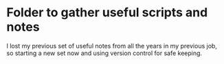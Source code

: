 # Folder to gather useful scripts and notes

I lost my previous set of useful notes from all the years in my previous job, so starting a new set now and using version control for safe keeping.
